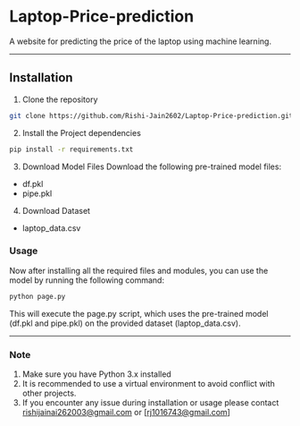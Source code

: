 # Laptop-Price-prediction
A website for predicting the price of the laptop using machine learning.

***
## Installation
1. Clone the repository
```bash
git clone https://github.com/Rishi-Jain2602/Laptop-Price-prediction.git
```
2. Install the Project dependencies
```bash
pip install -r requirements.txt
```
3. Download Model Files
Download the following pre-trained model files:
- df.pkl
- pipe.pkl
4. Download Dataset
- laptop_data.csv

### Usage
Now after installing all the required files and modules, you can use the model by running the following command:
```bash
python page.py
```
This will execute the page.py script, which uses the pre-trained model (df.pkl and pipe.pkl) on the provided dataset (laptop_data.csv).

***

### Note
1. Make sure you have Python 3.x installed
2. It is recommended to use a virtual environment to avoid conflict with other projects.
3. If you encounter any issue during installation or usage please contact rishijainai262003@gmail.com or [rj1016743@gmail.com]
